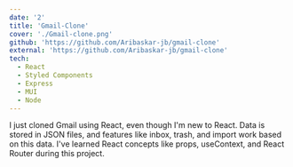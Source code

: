 ```yaml
---
date: '2'
title: 'Gmail-Clone'
cover: './Gmail-clone.png'
github: 'https://github.com/Aribaskar-jb/gmail-clone'
external: 'https://github.com/Aribaskar-jb/gmail-clone'
tech:
  - React
  - Styled Components
  - Express
  - MUI
  - Node
---
```


I just cloned Gmail using React, even though I'm new to React. Data is stored in JSON files, and features like inbox, trash, and import work based on this data. I've learned React concepts like props, useContext, and React Router during this project.
